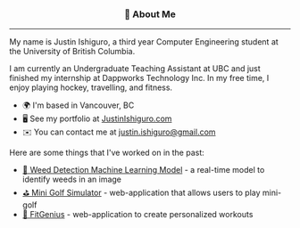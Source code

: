 <div align="center">
  <h3>💬 About Me</h3>
  <hr />
</div>

My name is Justin Ishiguro, a third year Computer Engineering student at the University of British Columbia. 

I am currently an Undergraduate Teaching Assistant at UBC and just finished my internship at Dappworks Technology Inc. In my free time, I enjoy playing hockey, travelling, and fitness. 

* 🌍  I'm based in Vancouver, BC
* 🖥️  See my portfolio at [JustinIshiguro.com](http://justinishiguro.com)
* ✉️  You can contact me at [justin.ishiguro@gmail.com](mailto:justin.ishiguro@gmail.com)

Here are some things that I've worked on in the past:
- [🌱 Weed Detection Machine Learning Model](https://github.com/justinishiguro/Weed-Detection-CNN) - a real-time model to identify weeds in an image
- [⛳ Mini Golf Simulator](https://github.com/justinishiguro/Mini-Golf-Simulator) - web-application that allows users to play mini-golf
- [💪 FitGenius](https://github.com/justinishiguro/FitGenius) - web-application to create personalized workouts
